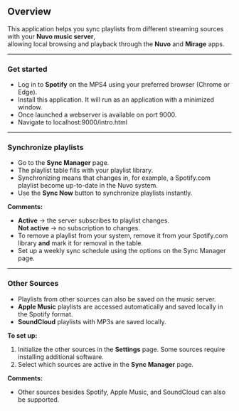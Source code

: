 ## Overview

This application helps you sync playlists from different streaming sources with your **Nuvo music server**,  
allowing local browsing and playback through the **Nuvo** and **Mirage** apps.

---

### Get started

- Log in to **Spotify** on the MPS4 using your preferred browser (Chrome or Edge).  
- Install this application. It will run as an application with a minimized window. 
- Once launched a webserver is available on port 9000.
- Navigate to localhost:9000/intro.html

---

### Synchronize playlists

- Go to the **Sync Manager** page.  
- The playlist table fills with your playlist library.  
- Synchronizing means that changes in, for example, a Spotify.com playlist become up-to-date in the Nuvo system.  
- Use the **Sync Now** button to synchronize playlists instantly.  

**Comments:**
- **Active** → the server subscribes to playlist changes.  
  **Not active** → no subscription to changes.  
- To remove a playlist from your system, remove it from your Spotify.com library **and** mark it for removal in the table.  
- Set up a weekly sync schedule using the options on the Sync Manager page.

---

### Other Sources

- Playlists from other sources can also be saved on the music server.  
- **Apple Music** playlists are accessed automatically and saved locally in the Spotify format.  
- **SoundCloud** playlists with MP3s are saved locally.  

**To set up:**
1. Initialize the other sources in the **Settings** page. Some sources require installing additional software.  
2. Select which sources are active in the **Sync Manager** page.

**Comments:**
- Other sources besides Spotify, Apple Music, and SoundCloud can also be supported.
